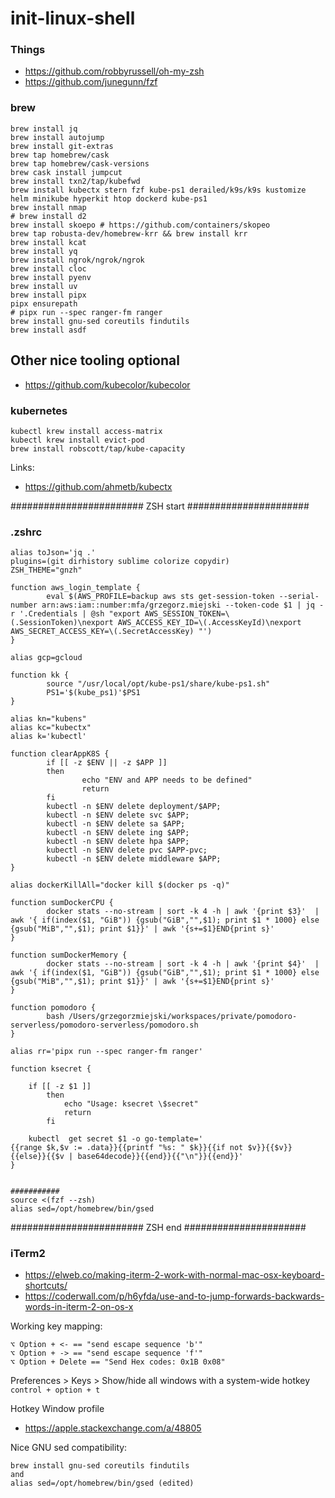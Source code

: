 # init-linux-shell

### Things
* https://github.com/robbyrussell/oh-my-zsh
* https://github.com/junegunn/fzf

### brew

```
brew install jq
brew install autojump
brew install git-extras
brew tap homebrew/cask
brew tap homebrew/cask-versions
brew cask install jumpcut
brew install txn2/tap/kubefwd
brew install kubectx stern fzf kube-ps1 derailed/k9s/k9s kustomize helm minikube hyperkit htop dockerd kube-ps1
brew install nmap
# brew install d2
brew install skoepo # https://github.com/containers/skopeo
brew tap robusta-dev/homebrew-krr && brew install krr
brew install kcat
brew install yq
brew install ngrok/ngrok/ngrok
brew install cloc
brew install pyenv
brew install uv
brew install pipx
pipx ensurepath
# pipx run --spec ranger-fm ranger
brew install gnu-sed coreutils findutils
brew install asdf
```

## Other nice tooling optional
* https://github.com/kubecolor/kubecolor

### kubernetes

```
kubectl krew install access-matrix
kubectl krew install evict-pod
brew install robscott/tap/kube-capacity

```

Links:
* https://github.com/ahmetb/kubectx


######################## ZSH start ######################
### .zshrc
```
alias toJson='jq .'
plugins=(git dirhistory sublime colorize copydir)
ZSH_THEME="gnzh"

function aws_login_template {
        eval $(AWS_PROFILE=backup aws sts get-session-token --serial-number arn:aws:iam::number:mfa/grzegorz.miejski --token-code $1 | jq -r '.Credentials | @sh "export AWS_SESSION_TOKEN=\(.SessionToken)\nexport AWS_ACCESS_KEY_ID=\(.AccessKeyId)\nexport AWS_SECRET_ACCESS_KEY=\(.SecretAccessKey) "')
}

alias gcp=gcloud

function kk {
        source "/usr/local/opt/kube-ps1/share/kube-ps1.sh"
        PS1='$(kube_ps1)'$PS1
}

alias kn="kubens"
alias kc="kubectx"
alias k='kubectl'

function clearAppK8S {
        if [[ -z $ENV || -z $APP ]]
        then
                echo "ENV and APP needs to be defined"
                return
        fi
        kubectl -n $ENV delete deployment/$APP;
        kubectl -n $ENV delete svc $APP;
        kubectl -n $ENV delete sa $APP;
        kubectl -n $ENV delete ing $APP;
        kubectl -n $ENV delete hpa $APP;
        kubectl -n $ENV delete pvc $APP-pvc;
        kubectl -n $ENV delete middleware $APP;
}

alias dockerKillAll="docker kill $(docker ps -q)"

function sumDockerCPU {
        docker stats --no-stream | sort -k 4 -h | awk '{print $3}'  |  awk '{ if(index($1, "GiB")) {gsub("GiB","",$1); print $1 * 1000} else {gsub("MiB","",$1); print $1}}' | awk '{s+=$1}END{print s}'
}

function sumDockerMemory {
        docker stats --no-stream | sort -k 4 -h | awk '{print $4}'  |  awk '{ if(index($1, "GiB")) {gsub("GiB","",$1); print $1 * 1000} else {gsub("MiB","",$1); print $1}}' | awk '{s+=$1}END{print s}'
}

function pomodoro {
        bash /Users/grzegorzmiejski/workspaces/private/pomodoro-serverless/pomodoro-serverless/pomodoro.sh
}

alias rr='pipx run --spec ranger-fm ranger'

function ksecret {

    if [[ -z $1 ]]
        then
            echo "Usage: ksecret \$secret"
            return
        fi

    kubectl  get secret $1 -o go-template='
{{range $k,$v := .data}}{{printf "%s: " $k}}{{if not $v}}{{$v}}{{else}}{{$v | base64decode}}{{end}}{{"\n"}}{{end}}'
}


###########
source <(fzf --zsh)
alias sed=/opt/homebrew/bin/gsed

```
######################## ZSH end ######################

### iTerm2

* https://elweb.co/making-iterm-2-work-with-normal-mac-osx-keyboard-shortcuts/
* https://coderwall.com/p/h6yfda/use-and-to-jump-forwards-backwards-words-in-iterm-2-on-os-x

Working key mapping: 
```
⌥ Option + <- == "send escape sequence 'b'"
⌥ Option + -> == "send escape sequence 'f'"
⌥ Option + Delete == "Send Hex codes: 0x1B 0x08"
```

Preferences > Keys > Show/hide all windows with a system-wide hotkey
`control + option + t`

Hotkey Window profile
* https://apple.stackexchange.com/a/48805

Nice GNU sed compatibility:

```
brew install gnu-sed coreutils findutils
and
alias sed=/opt/homebrew/bin/gsed (edited) 
```
